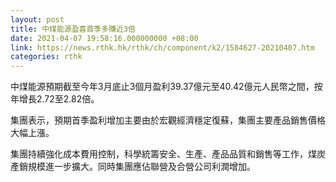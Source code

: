 ```yaml
---
layout: post
title: 中煤能源盈喜首季多賺近3倍
date: 2021-04-07 19:58:16.000000000 +08:00
link: https://news.rthk.hk/rthk/ch/component/k2/1584627-20210407.htm
categories: rthk
---
```


中煤能源預期截至今年3月底止3個月盈利39.37億元至40.42億元人民幣之間，按年增長2.72至2.82倍。

集團表示，預期首季盈利增加主要由於宏觀經濟穩定復蘇，集團主要產品銷售價格大幅上漲。

集團持續強化成本費用控制，科學統籌安全、生產、產品品質和銷售等工作，煤炭產銷規模進一步擴大。同時集團應佔聯營及合營公司利潤增加。
